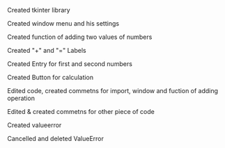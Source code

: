 Created tkinter library

Created window menu and his settings

Created function of adding two values of numbers

Created "+" and "=" Labels

Created Entry for first and second numbers

Created Button for calculation

Edited code, created commetns for import, window and fuction of adding operation

Edited & created commetns for other piece of code

Created valueerror

Cancelled and deleted ValueError
